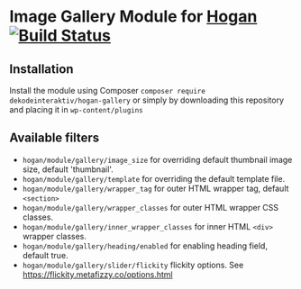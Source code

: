 # Image Gallery Module for [Hogan](https://github.com/dekodeinteraktiv/hogan-core) [![Build Status](https://travis-ci.org/DekodeInteraktiv/hogan-gallery.svg?branch=master)](https://travis-ci.org/DekodeInteraktiv/hogan-gallery)

## Installation
Install the module using Composer `composer require dekodeinteraktiv/hogan-gallery` or simply by downloading this repository and placing it in `wp-content/plugins`

## Available filters
- `hogan/module/gallery/image_size` for overriding default thumbnail image size, default 'thumbnail'.
- `hogan/module/gallery/template` for overriding the default template file.
- `hogan/module/gallery/wrapper_tag` for outer HTML wrapper tag, default `<section>`
- `hogan/module/gallery/wrapper_classes` for outer HTML wrapper CSS classes.
- `hogan/module/gallery/inner_wrapper_classes` for inner HTML `<div>` wrapper classes.
- `hogan/module/gallery/heading/enabled` for enabling heading field, default true.
- `hogan/module/gallery/slider/flickity` flickity options. See https://flickity.metafizzy.co/options.html
